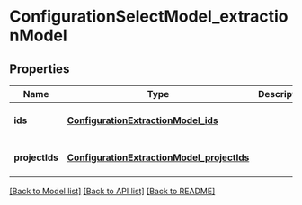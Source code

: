 # ConfigurationSelectModel_extractionModel
## Properties

| Name | Type | Description | Notes |
|------------ | ------------- | ------------- | -------------|
| **ids** | [**ConfigurationExtractionModel_ids**](ConfigurationExtractionModel_ids.md) |  | [optional] [default to null] |
| **projectIds** | [**ConfigurationExtractionModel_projectIds**](ConfigurationExtractionModel_projectIds.md) |  | [optional] [default to null] |

[[Back to Model list]](../README.md#documentation-for-models) [[Back to API list]](../README.md#documentation-for-api-endpoints) [[Back to README]](../README.md)

